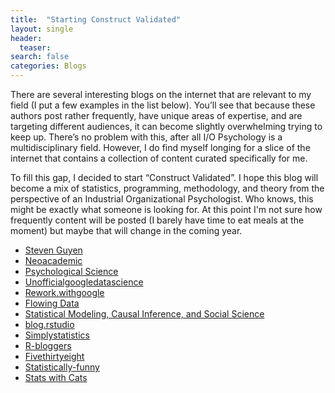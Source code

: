 ```yaml
---
title:  "Starting Construct Validated" 
layout: single
header:
  teaser: 
search: false
categories: Blogs
---
```


There are several interesting blogs on the internet that are relevant to my field (I put a few examples in the list below). You’ll see that because these authors post rather frequently, have unique areas of expertise, and are targeting different audiences, it can become slightly overwhelming trying to keep up. There’s no problem with this, after all I/O Psychology is a multidisciplinary field. However, I do find myself longing for a slice of the internet that contains a collection of content curated specifically for me.

To fill this gap, I decided to start “Construct Validated”. I hope this blog will become a mix of statistics, programming, methodology, and theory from the perspective of an Industrial Organizational Psychologist. Who knows, this might be exactly what someone is looking for. At this point I'm not sure how frequently content will be posted (I barely have time to eat meals at the moment) but maybe that will change in the coming year.

- [Steven Guyen][link1]
- [Neoacademic][link2]
- [Psychological Science][link3]
- [Unofficialgoogledatascience][link4]
- [Rework.withgoogle][link5]
- [Flowing Data][link6]
- [Statistical Modeling, Causal Inference, and Social Science][link7]
- [blog.rstudio][link8]
- [Simplystatistics][link9]
- [R-bloggers][link10]
- [Fivethirtyeight][link11]
- [Statistically-funny][link12]
- [Stats with Cats][link13]


[link1]: https://www.stevenguyenphd.net/blog
[link2]: http://neoacademic.com/
[link3]: http://www.psychologicalscience.org/news/minds-business
[link4]: http://www.unofficialgoogledatascience.com/
[link5]: https://rework.withgoogle.com/blog/
[link6]: http://flowingdata.com/
[link7]: http://andrewgelman.com/
[link8]: https://blog.rstudio.com/
[link9]: https://simplystatistics.org
[link10]: https://www.r-bloggers.com/
[link11]: http://fivethirtyeight.com/
[link12]: https://statistically-funny.blogspot.co.uk/
[link13]: https://statswithcats.wordpress.com/